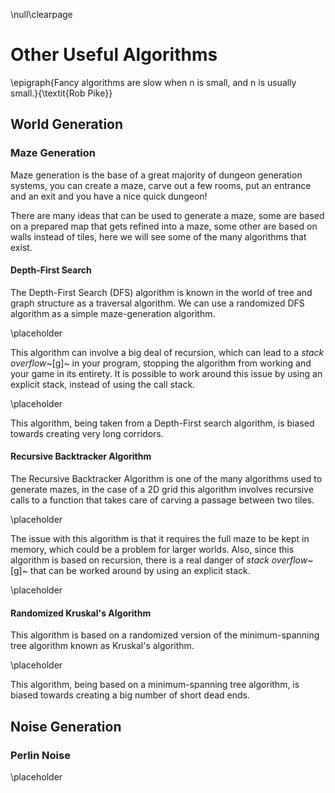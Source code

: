 \null\clearpage

Other Useful Algorithms
========================================

\epigraph{Fancy algorithms are slow when n is small, and n is usually small.}{\textit{Rob Pike}}

World Generation
----------------

### Maze Generation

Maze generation is the base of a great majority of dungeon generation systems, you can create a maze, carve out a few rooms, put an entrance and an exit and you have a nice quick dungeon!

There are many ideas that can be used to generate a maze, some are based on a prepared map that gets refined into a maze, some other are based on walls instead of tiles, here we will see some of the many algorithms that exist.

#### Depth-First Search

The Depth-First Search (DFS) algorithm is known in the world of tree and graph structure as a traversal algorithm. We can use a randomized DFS algorithm as a simple maze-generation algorithm.

<!--TODO: Recursive DFS version -->

\placeholder

This algorithm can involve a big deal of recursion, which can lead to a *stack overflow*~[g]~ in your program, stopping the algorithm from working and your game in its entirety. It is possible to work around this issue by using an explicit stack, instead of using the call stack.

<!--TODO: Explicit stack DFS version -->
\placeholder

This algorithm, being taken from a Depth-First search algorithm, is biased towards creating very long corridors.

#### Recursive Backtracker Algorithm

The Recursive Backtracker Algorithm is one of the many algorithms used to generate mazes, in the case of a 2D grid this algorithm involves recursive calls to a function that takes care of carving a passage between two tiles.

<!-- TODO: Normal recursive backtracker -->
\placeholder

The issue with this algorithm is that it requires the full maze to be kept in memory, which could be a problem for larger worlds. Also, since this algorithm is based on recursion, there is a real danger of *stack overflow*~[g]~ that can be worked around by using an explicit stack.

<!--TODO: Recursive Backtracker with explicit stack and while loops -->

\placeholder

<!-- TODO: Introduce the user to maze generation with the recursive backtracker algorithm -->

#### Randomized Kruskal's Algorithm

This algorithm is based on a randomized version of the minimum-spanning tree algorithm known as Kruskal's algorithm.

\placeholder

This algorithm, being based on a minimum-spanning tree algorithm, is biased towards creating a big number of short dead ends.

Noise Generation
-----------------

### Perlin Noise

\placeholder

<!-- TODO: Noise generation algorithm, runs in O(2^n) for n dimensions -->
